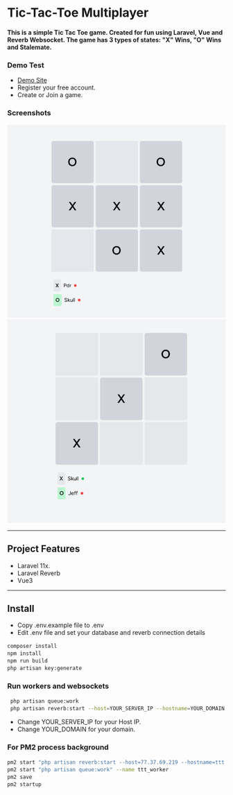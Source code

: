 # Tic-Tac-Toe Multiplayer

#### This is a simple Tic Tac Toe game. Created for fun using Laravel, Vue and Reverb Websocket. The game has 3 types of states: "X" Wins, "O" Wins and Stalemate.

### Demo Test
* [Demo Site](http://ttt.webzow.com/register)
* Register your free account.
* Create or Join a game.

### Screenshots

![img.png](img.png)
![img_2.png](img_2.png)

---
## Project Features
* Laravel 11x.
* Laravel Reverb
* Vue3

---
## Install

- Copy .env.example file to .env
- Edit .env file and set your database and reverb connection details

```bash
composer install
npm install
npm run build
php artisan key:generate
```

### Run workers and websockets

```bash
 php artisan queue:work
 php artisan reverb:start --host=YOUR_SERVER_IP --hostname=YOUR_DOMAIN --port=8087
```

+ Change YOUR_SERVER_IP for your Host IP.
+ Change YOUR_DOMAIN for your domain.

### For PM2 process background

```bash
pm2 start "php artisan reverb:start --host=77.37.69.219 --hostname=ttt.webzow.com --port=8087" --name ttt_websocket
pm2 start "php artisan queue:work" --name ttt_worker
pm2 save
pm2 startup
```
